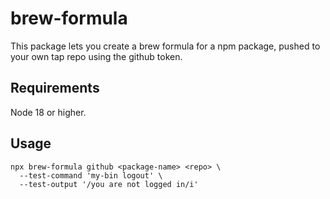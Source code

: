 # brew-formula

This package lets you create a brew formula for a npm package, pushed to
your own tap repo using the github token.

## Requirements

Node 18 or higher.

## Usage

```shell
npx brew-formula github <package-name> <repo> \
  --test-command 'my-bin logout' \
  --test-output '/you are not logged in/i'
```
